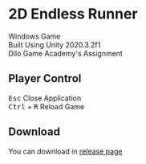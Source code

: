 # 2D Endless Runner
Windows Game <br>
Built Using Unity 2020.3.2f1 <br>
Dilo Game Academy's Assignment

## Player Control
<kbd>Esc</kbd> Close Application <br>
<kbd>Ctrl</kbd> + <kbd>R</kbd> Reload Game <br>

## Download
You can download in [release page](https://github.com/BlueHat358/2D-Endless-Runner/releases)
